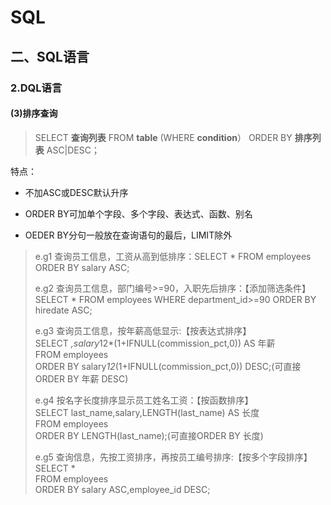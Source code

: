 # SQL

## 二、SQL语言

### 2.DQL语言

#### (3)排序查询

> SELECT **查询列表** FROM **table** (WHERE **condition**） ORDER BY **排序列表** ASC|DESC；

特点：

+ 不加ASC或DESC默认升序

+ ORDER BY可加单个字段、多个字段、表达式、函数、别名

+ OEDER BY分句一般放在查询语句的最后，LIMIT除外

> e.g1 查询员工信息，工资从高到低排序：SELECT * FROM employees ORDER BY salary ASC;
>
> e.g2 查询员工信息，部门编号>=90，入职先后排序：【添加筛选条件】</br>
> SELECT * FROM employees WHERE department_id>=90 ORDER BY hiredate ASC;
>
> e.g3 查询员工信息，按年薪高低显示:【按表达式排序】</br>
> SELECT *,salary*12*(1+IFNULL(commission_pct,0)) AS 年薪 </br>
> FROM employees </br>
> ORDER BY salary*12*(1+IFNULL(commission_pct,0)) DESC;(可直接ORDER BY 年薪 DESC)
>
> e.g4 按名字长度排序显示员工姓名工资：【按函数排序】</br>
> SELECT last_name,salary,LENGTH(last_name) AS 长度</br>
> FROM employees</br>
> ORDER BY LENGTH(last_name);(可直接ORDER BY 长度)
>
> e.g5 查询信息，先按工资排序，再按员工编号排序:【按多个字段排序】</br>
> SELECT * </br>
> FROM employees </br>
> ORDER BY salary ASC,employee_id DESC;
